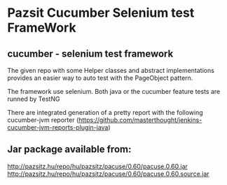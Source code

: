 Pazsit Cucumber Selenium test FrameWork
==================

## cucumber - selenium test framework

The given repo with some Helper classes and abstract implementations provides an easier way to auto test with the PageObject pattern.

The framework use selenium. 
Both java or the cucumber feature tests are runned by TestNG

There are integrated generation of a pretty report with the following cucumber-jvm reporter (https://github.com/masterthought/jenkins-cucumber-jvm-reports-plugin-java)


## Jar package available from:
http://pazsitz.hu/repo/hu/pazsitz/pacuse/0.60/pacuse.0.60.jar
http://pazsitz.hu/repo/hu/pazsitz/pacuse/0.60/pacuse.0.60.source.jar

